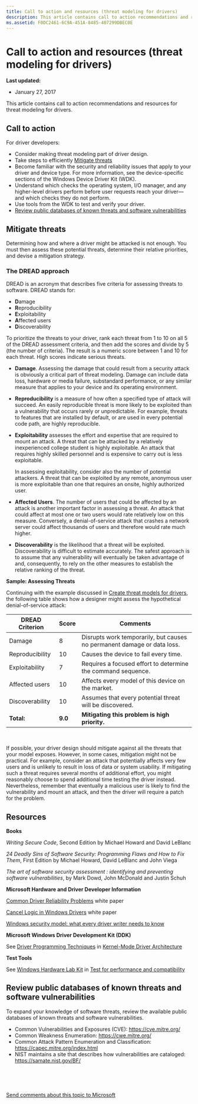 ```yaml
---
title: Call to action and resources (threat modeling for drivers)
description: This article contains call to action recommendations and resources for threat modeling for drivers.
ms.assetid: F0DC2461-6C9A-451A-8485-407299DBEC0E
---
```


# Call to action and resources (threat modeling for drivers)


**Last updated:**

-   January 27, 2017

This article contains call to action recommendations and resources for threat modeling for drivers.

## <span id="Call_to_action"></span><span id="call_to_action"></span><span id="CALL_TO_ACTION"></span>Call to action


For driver developers:

-   Consider making threat modeling part of driver design.
-   Take steps to efficiently [Mitigate threats](#mitigate)
-   Become familiar with the security and reliability issues that apply to your driver and device type. For more information, see the device-specific sections of the Windows Device Driver Kit (WDK).
-   Understand which checks the operating system, I/O manager, and any higher-level drivers perform before user requests reach your driver—and which checks they do not perform.
-   Use tools from the WDK to test and verify your driver.
-   [Review public databases of known threats and software vulnerabilities](#reviewthreats)

## <span id="Mitigate"></span><span id="mitigate"></span><span id="MITIGATE"></span>Mitigate threats


Determining how and where a driver might be attacked is not enough. You must then assess these potential threats, determine their relative priorities, and devise a mitigation strategy.

### <span id="The_DREAD_approach"></span><span id="the_dread_approach"></span><span id="THE_DREAD_APPROACH"></span>The DREAD approach

DREAD is an acronym that describes five criteria for assessing threats to software. DREAD stands for:

-   **D**amage
-   **R**eproducibility
-   **E**xploitability
-   **A**ffected users
-   **D**iscoverability

To prioritize the threats to your driver, rank each threat from 1 to 10 on all 5 of the DREAD assessment criteria, and then add the scores and divide by 5 (the number of criteria). The result is a numeric score between 1 and 10 for each threat. High scores indicate serious threats.

-   **Damage**. Assessing the damage that could result from a security attack is obviously a critical part of threat modeling. Damage can include data loss, hardware or media failure, substandard performance, or any similar measure that applies to your device and its operating environment.
-   **Reproducibility** is a measure of how often a specified type of attack will succeed. An easily reproducible threat is more likely to be exploited than a vulnerability that occurs rarely or unpredictable. For example, threats to features that are installed by default, or are used in every potential code path, are highly reproducible.
-   **Exploitability** assesses the effort and expertise that are required to mount an attack. A threat that can be attacked by a relatively inexperienced college student is highly exploitable. An attack that requires highly skilled personnel and is expensive to carry out is less exploitable.

    In assessing exploitability, consider also the number of potential attackers. A threat that can be exploited by any remote, anonymous user is more exploitable than one that requires an onsite, highly authorized user.

-   **Affected Users**. The number of users that could be affected by an attack is another important factor in assessing a threat. An attack that could affect at most one or two users would rate relatively low on this measure. Conversely, a denial-of-service attack that crashes a network server could affect thousands of users and therefore would rate much higher.
-   **Discoverability** is the likelihood that a threat will be exploited. Discoverability is difficult to estimate accurately. The safest approach is to assume that any vulnerability will eventually be taken advantage of and, consequently, to rely on the other measures to establish the relative ranking of the threat.

**Sample: Assessing Threats**

Continuing with the example discussed in [Create threat models for drivers](create-threat-models-for-drivers.md), the following table shows how a designer might assess the hypothetical denial-of-service attack:

| DREAD Criterion | Score   | Comments                                                                |
|-----------------|---------|-------------------------------------------------------------------------|
| Damage          | 8       | Disrupts work temporarily, but causes no permanent damage or data loss. |
| Reproducibility | 10      | Causes the device to fail every time.                                   |
| Exploitability  | 7       | Requires a focused effort to determine the command sequence.            |
| Affected users  | 10      | Affects every model of this device on the market.                       |
| Discoverability | 10      | Assumes that every potential threat will be discovered.                 |
| **Total:**      | **9.0** | **Mitigating this problem is high priority.**                           |

 

If possible, your driver design should mitigate against all the threats that your model exposes. However, in some cases, mitigation might not be practical. For example, consider an attack that potentially affects very few users and is unlikely to result in loss of data or system usability. If mitigating such a threat requires several months of additional effort, you might reasonably choose to spend additional time testing the driver instead. Nevertheless, remember that eventually a malicious user is likely to find the vulnerability and mount an attack, and then the driver will require a patch for the problem.

## <span id="Resources"></span><span id="resources"></span><span id="RESOURCES"></span>Resources


**Books**

*Writing Secure Code*, Second Edition by Michael Howard and David LeBlanc

*24 Deadly Sins of Software Security: Programming Flaws and How to Fix Them*, First Edition by Michael Howard, David LeBlanc and John Viega

*The art of software security assessment : identifying and preventing software vulnerabilities*, by Mark Dowd, John McDonald and Justin Schuh

**Microsoft Hardware and Driver Developer Information**

[Common Driver Reliability Problems](http://download.microsoft.com/download/5/7/7/577a5684-8a83-43ae-9272-ff260a9c20e2/drvqa.doc) white paper

[Cancel Logic in Windows Drivers](https://msdn.microsoft.com/library/windows/hardware/dn653289) white paper

[Windows security model: what every driver writer needs to know](windows-security-model--what-every-driver-writer-needs-to-know.md)

**Microsoft Windows Driver Development Kit (DDK)**

See [Driver Programming Techniques](https://msdn.microsoft.com/library/windows/hardware/ff544177) in [Kernel-Mode Driver Architecture](https://msdn.microsoft.com/library/windows/hardware/ff557560)

**Test Tools**

See [Windows Hardware Lab Kit](https://msdn.microsoft.com/library/windows/hardware/dn930814) in [Test for performance and compatibility](https://msdn.microsoft.com/windows/hardware/commercialize/test/index)

## <span id="ReviewThreats"></span><span id="reviewthreats"></span><span id="REVIEWTHREATS"></span>Review public databases of known threats and software vulnerabilities


To expand your knowledge of software threats, review the available public databases of known threats and software vulnerabilities.

-   Common Vulnerabilities and Exposures (CVE): <https://cve.mitre.org/>
-   Common Weakness Enumeration: <https://cwe.mitre.org/>
-   Common Attack Pattern Enumeration and Classification: <https://capec.mitre.org/index.html>
-   NIST maintains a site that describes how vulnerabilities are cataloged: <https://samate.nist.gov/BF/>

 

 

[Send comments about this topic to Microsoft](mailto:wsddocfb@microsoft.com?subject=Documentation%20feedback%20[hw_design\hw_design]:%20Call%20to%20action%20and%20resources%20%28threat%20modeling%20for%20drivers%29%20%20RELEASE:%20%286/16/2017%29&body=%0A%0APRIVACY%20STATEMENT%0A%0AWe%20use%20your%20feedback%20to%20improve%20the%20documentation.%20We%20don't%20use%20your%20email%20address%20for%20any%20other%20purpose,%20and%20we'll%20remove%20your%20email%20address%20from%20our%20system%20after%20the%20issue%20that%20you're%20reporting%20is%20fixed.%20While%20we're%20working%20to%20fix%20this%20issue,%20we%20might%20send%20you%20an%20email%20message%20to%20ask%20for%20more%20info.%20Later,%20we%20might%20also%20send%20you%20an%20email%20message%20to%20let%20you%20know%20that%20we've%20addressed%20your%20feedback.%0A%0AFor%20more%20info%20about%20Microsoft's%20privacy%20policy,%20see%20http://privacy.microsoft.com/default.aspx. "Send comments about this topic to Microsoft")




